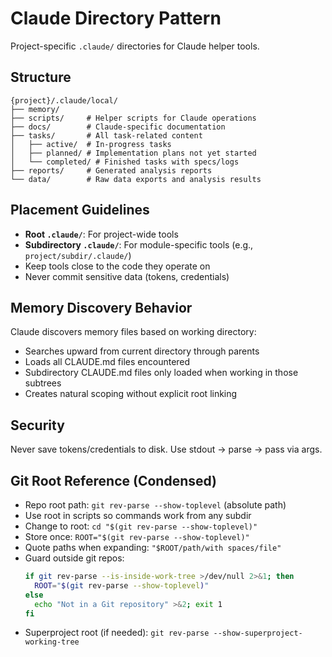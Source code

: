 # Claude Directory Pattern

Project-specific `.claude/` directories for Claude helper tools.

## Structure

```text
{project}/.claude/local/
├── memory/
├── scripts/     # Helper scripts for Claude operations
├── docs/        # Claude-specific documentation
├── tasks/       # All task-related content
│   ├── active/  # In-progress tasks
│   ├── planned/ # Implementation plans not yet started
│   └── completed/ # Finished tasks with specs/logs
├── reports/     # Generated analysis reports
└── data/        # Raw data exports and analysis results
```

## Placement Guidelines

- **Root `.claude/`**: For project-wide tools
- **Subdirectory `.claude/`**: For module-specific tools (e.g., `project/subdir/.claude/`)
- Keep tools close to the code they operate on
- Never commit sensitive data (tokens, credentials)

## Memory Discovery Behavior

Claude discovers memory files based on working directory:

- Searches upward from current directory through parents
- Loads all CLAUDE.md files encountered
- Subdirectory CLAUDE.md files only loaded when working in those subtrees
- Creates natural scoping without explicit root linking

## Security

Never save tokens/credentials to disk. Use stdout → parse → pass via args.

## Git Root Reference (Condensed)
- Repo root path: `git rev-parse --show-toplevel` (absolute path)
- Use root in scripts so commands work from any subdir
- Change to root: `cd "$(git rev-parse --show-toplevel)"`
- Store once: `ROOT="$(git rev-parse --show-toplevel)"`
- Quote paths when expanding: `"$ROOT/path/with spaces/file"`
- Guard outside git repos:
  ```bash
  if git rev-parse --is-inside-work-tree >/dev/null 2>&1; then
    ROOT="$(git rev-parse --show-toplevel)"
  else
    echo "Not in a Git repository" >&2; exit 1
  fi
  ```
- Superproject root (if needed): `git rev-parse --show-superproject-working-tree`
